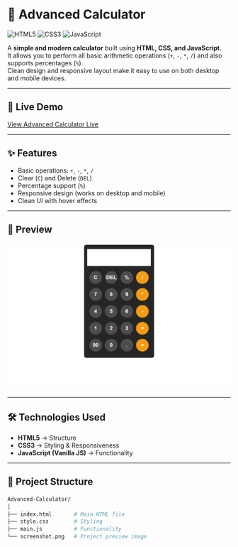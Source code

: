# 🧮 Advanced Calculator

![HTML5](https://img.shields.io/badge/HTML5-E34F26?style=for-the-badge&logo=html5&logoColor=white)
![CSS3](https://img.shields.io/badge/CSS3-1572B6?style=for-the-badge&logo=css3&logoColor=white)
![JavaScript](https://img.shields.io/badge/JavaScript-F7DF1E?style=for-the-badge&logo=javascript&logoColor=black)


A **simple and modern calculator** built using **HTML, CSS, and JavaScript**.  
It allows you to perform all basic arithmetic operations (`+`, `-`, `*`, `/`) and also supports percentages (`%`).  
Clean design and responsive layout make it easy to use on both desktop and mobile devices.

---

## 🚀 Live Demo
[View Advanced Calculator Live](https://adelsaad99.github.io/Advanced-Calculator/)

---

## ✨ Features
- Basic operations: `+`, `-`, `*`, `/`
- Clear (`C`) and Delete (`DEL`)
- Percentage support (`%`)
- Responsive design (works on desktop and mobile)
- Clean UI with hover effects

---

## 📸 Preview
![Calculator Screenshot](./screenshot.png)  


---

## 🛠️ Technologies Used
- **HTML5** → Structure  
- **CSS3** → Styling & Responsiveness  
- **JavaScript (Vanilla JS)** → Functionality  
 

---

## 📂 Project Structure
```bash
Advanced-Calculator/
│
├── index.html       # Main HTML file
├── style.css        # Styling
├── main.js          # Functionality
└── screenshot.png   # Project preview image 
